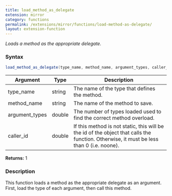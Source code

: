 ```yaml
---
title: load_method_as_delegate
extension: mirror
category: functions
permalink: /extensions/mirror/functions/load-method-as-delegate/
layout: extension-function
---
```


_Loads a method as the appropriate delegate._

### Syntax ###
```cs
load_method_as_delegate(type_name, method_name, argument_types, caller_id)
```

| Argument | Type | Description |
| --- | --- | --- |
| type_name | string | The name of the type that defines the method. |
| method_name | string | The name of the method to save. |
| argument_types | double | The number of types loaded used to find the correct method overload. |
| caller_id | double | If this method is not static, this will be the id of the object that calls the function. Otherwise, it must be less than 0 (i.e. noone). |

**Returns:** 1

### Description

This function loads a method as the appropriate delegate as an argument. First, load the type of each argument, then call this method. 


